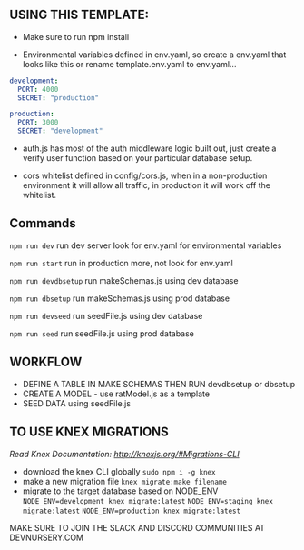 ## USING THIS TEMPLATE:

- Make sure to run npm install

- Environmental variables defined in env.yaml, so create a env.yaml that looks like this or rename template.env.yaml to env.yaml...

```yaml
development:
  PORT: 4000
  SECRET: "production"

production:
  PORT: 3000
  SECRET: "development"
```

- auth.js has most of the auth middleware logic built out, just create a verify user function based on your particular database setup.

- cors whitelist defined in config/cors.js, when in a non-production environment it will allow all traffic, in production it will work off the whitelist.

## Commands

`npm run dev` run dev server look for env.yaml for environmental variables

`npm run start` run in production more, not look for env.yaml

`npm run devdbsetup` run makeSchemas.js using dev database

`npm run dbsetup` run makeSchemas.js using prod database

`npm run devseed` run seedFile.js using dev database

`npm run seed` run seedFile.js using prod database

## WORKFLOW

- DEFINE A TABLE IN MAKE SCHEMAS THEN RUN devdbsetup or dbsetup
- CREATE A MODEL - use ratModel.js as a template
- SEED DATA using seedFile.js

## TO USE KNEX MIGRATIONS

_Read Knex Documentation: http://knexjs.org/#Migrations-CLI_

- download the knex CLI globally `sudo npm i -g knex`
- make a new migration file `knex migrate:make filename`
- migrate to the target database based on NODE_ENV
  `NODE_ENV=development knex migrate:latest`
  `NODE_ENV=staging knex migrate:latest`
  `NODE_ENV=production knex migrate:latest`

MAKE SURE TO JOIN THE SLACK AND DISCORD COMMUNITIES AT DEVNURSERY.COM
